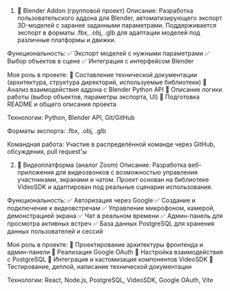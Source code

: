 1. 🎯 Blender Addon (групповой проект)
Описание: Разработка пользовательского аддона для Blender, автоматизирующего экспорт 3D-моделей с заранее заданными параметрами. Поддерживается экспорт в форматы .fbx, .obj, .glb для адаптации моделей под различные платформы и движки.

Функциональность:
✅ Экспорт моделей с нужными параметрами
✅ Выбор объектов в сцене
✅ Интеграция с интерфейсом Blender

Моя роль в проекте:
🔹 Составление технической документации (архитектура, структура директорий, используемые библиотеки)
🔹 Анализ взаимодействия аддона с Blender Python API
🔹 Описание логики работы (выбор объектов, параметры экспорта, UI)
🔹 Подготовка README и общего описания проекта

Технологии: Python, Blender API, Git/GitHub

Форматы экспорта: .fbx, .obj, .glb

Командная работа: Участие в распределённой команде через GitHub, обсуждения, pull request'ы

2. 🎥 Видеоплатформа (аналог Zoom)
Описание: Разработка веб-приложения для видеозвонков с возможностью управления участниками, экранами и чатом. Проект основан на библиотеке VideoSDK и адаптирован под реальные сценарии использования.

Функциональность:
✅ Авторизация через Google
✅ Создание и подключение к видеовстречам
✅ Управление микрофоном, камерой, демонстрацией экрана
✅ Чат в реальном времени
✅ Админ-панель для просмотра активных встреч
✅ База данных PostgreSQL для хранения данных пользователей и сессий

Моя роль в проекте:
🔹 Проектирование архитектуры фронтенда и админ-панели
🔹 Реализация Google OAuth
🔹 Настройка взаимодействия с PostgreSQL
🔹 Интеграция и кастомизация компонентов VideoSDK
🔹 Тестирование, деплой, написание технической документации

Технологии: React, Node.js, PostgreSQL, VideoSDK, Google OAuth, Vite
